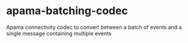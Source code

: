 # apama-batching-codec
Apama connectivity codec to convert between a batch of events and a single message containing multiple events
